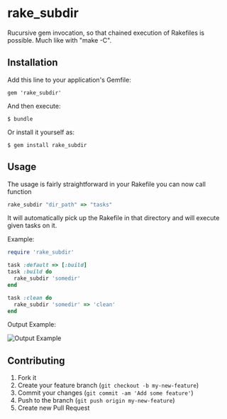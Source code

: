 # rake_subdir

  Rucursive gem invocation, so that chained execution of Rakefiles is possible. Much like with "make -C".
  


## Installation

Add this line to your application's Gemfile:

    gem 'rake_subdir'

And then execute:

    $ bundle

Or install it yourself as:

    $ gem install rake_subdir

## Usage

The usage is fairly straightforward in your Rakefile you can now call function 
```ruby
rake_subdir "dir_path" => "tasks"
```

It will automatically pick up the Rakefile in that directory and will execute given tasks on it.

Example:
```ruby
require 'rake_subdir'

task :default => [:build]
task :build do
  rake_subdir 'somedir'
end

task :clean do
  rake_subdir 'somedir' => 'clean'
end
```

Output Example:

![Output Example](http://i.imgur.com/UJAwb6t.png)


## Contributing

1. Fork it
2. Create your feature branch (`git checkout -b my-new-feature`)
3. Commit your changes (`git commit -am 'Add some feature'`)
4. Push to the branch (`git push origin my-new-feature`)
5. Create new Pull Request
